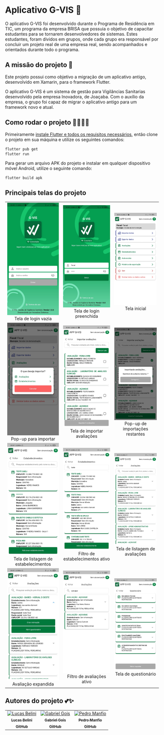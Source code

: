 # Aplicativo G-VIS 💚

O aplicativo G-VIS foi desenvolvido durante o Programa de Residência em TIC, um programa da empresa BRISA que possuia o objetivo de capacitar estudantes para se tornarem desenvolvedores de sistemas. Estes estudantes, foram dividos em grupos, onde cada grupo era responsável por concluir um projeto real de uma empresa real, sendo acompanhados e orientados durante todo o programa.

## A missão do projeto 🎯

Este projeto possui como objetivo a migração de um aplicativo antigo, desenvolvido em Xamarin, para o framework Flutter.

O aplicativo G-VIS é um sistema de gestão para Vigilâncias Sanitarias desenvolvido pela empresa Inovadora, de Joaçaba. Com o auxílio da empresa, o grupo foi capaz de migrar o aplicativo antigo para um framework novo e atual.

## Como rodar o projeto 👨‍💻👩‍💻

Primeiramente [instale Flutter e todos os requisitos necessários](https://docs.flutter.dev/get-started/install), então clone o projeto em sua máquina e utilize os seguintes comandos:

```
flutter pub get
flutter run
```

Para gerar um arquivo APK do projeto e instalar em qualquer dispositivo móvel Android, utilize o seguinte comando:

```
flutter build apk
```

## Principais telas do projeto

<table>
  <tr>
    <td align="center">
      <img src="./readme/1login.jpeg" width="200px;>"/>
      <br/>
      Tela de login vazia
    </td>
    <td align="center">
      <img src="./readme/2login.jpeg" width="200px;>"/>
      <br/>
      Tela de login preenchida
    </td>
    <td align="center">
      <img src="./readme/3inicial.jpeg" width="200px;>"/>
      <br/>
      Tela inicial
    </td>
  </tr>
  <tr>
    <td align="center">
      <img src="./readme/4selecionar.jpeg" width="200px;>"/>
      <br/>
      Pop-up para importar
    </td>
    <td align="center">
      <img src="./readme/5importar.jpeg" width="200px;>"/>
      <br/>
      Tela de importar avaliações
    </td>
    <td align="center">
      <img src="./readme/6importar.jpeg" width="200px;>"/>
      <br/>
      Pop-up de importações restantes
    </td>
  </tr>
  <tr>
    <td align="center">
      <img src="./readme/7estabelecimentos.jpeg" width="200px;>"/>
      <br/>
      Tela de listagem de estabelecimentos
    </td>
    <td align="center">
      <img src="./readme/8filtrarestabelecimento.jpeg" width="200px;>"/>
      <br/>
      Filtro de estabelecimentos ativo
    </td>
    <td align="center">
      <img src="./readme/9avaliacoes.jpeg" width="200px;>"/>
      <br/>
      Tela de listagem de avaliações
    </td>
  </tr>
  <tr>
    <td align="center">
      <img src="./readme/10expandiravaliacao.jpeg" width="200px;>"/>
      <br/>
      Avaliação expandida
    </td>
    <td align="center">
      <img src="./readme/11filtraravaliacoes.jpeg" width="200px;>"/>
      <br/>
      Filtro de avaliações ativo
    </td>
    <td align="center">
      <img src="./readme/12questionario.jpeg" width="200px;>"/>
      <br/>
      Tela de questionário
    </td>
  </tr>
</table>

## Autores do projeto 💕✨

<table>
  <tr>
    <td align="center">
      <a href="https://www.linkedin.com/in/lucas-belini">
        <img src="https://avatars.githubusercontent.com/u/54781614?s=100&v=4" width="100px;" alt="Lucas Belini"/>
        <br/>
        <sub><b>Lucas Belini</b></sub>
      </a>
      <br/>
      <a href="https://github.com/LukasxzB">
        <sub><b>GitHub</b></sub>
      </a>
      <br/>
    </td>
    <td align="center">
      <a href="https://www.linkedin.com/in/gabriel-gois-943ab3205/">
        <img src="https://avatars.githubusercontent.com/u/49951641?s=100&v=4" width="100px;" alt="Gabriel Gois"/>
        <br/>
        <sub><b>Gabriel Gois</b></sub>
      </a>
      <br/>
      <a href="https://github.com/G-Gois">
        <sub><b>GitHub</b></sub>
      </a>
      <br/>
    </td>
    <td align="center">
      <a href="https://www.linkedin.com/in/pedro-manfio-lill-860008237/">
        <img src="https://avatars.githubusercontent.com/u/56699158?s=100&v=4" width="100px;" alt="Pedro Manfio"/>
        <br/>
        <sub><b>Pedro Manfio</b></sub>
      </a>
      <br/>
      <a href="https://github.com/pedro-lill">
        <sub><b>GitHub</b></sub>
      </a>
      <br/>
    </td>
  </tr>
</table>
